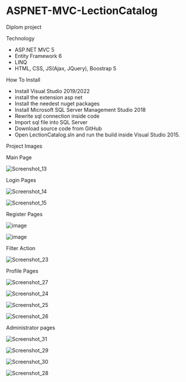 # ASPNET-MVC-LectionCatalog
Diplom project

Technology
- ASP.NET MVC 5
- Entity Framework 6
- LINQ
- HTML, CSS, JS(Ajax, JQuery), Boostrap 5

How To Install
- Install Visual Studio 2019/2022
- install the extension asp net
- Install the needest nuget packages
- Install Microsoft SQL Server Management Studio 2018
- Rewrite sql connection inside code
- Import sql file into SQL Server
- Download source code from GitHub
- Open LectionCatalog.sln and run the build inside Visual Studio 2015.

Project Images

Main Page

![Screenshot_13](https://user-images.githubusercontent.com/70942049/176664811-374977a6-9688-4327-9f7c-4176aa91818f.png)

Login Pages

![Screenshot_14](https://user-images.githubusercontent.com/70942049/176664986-c5800a68-7cfc-4cbf-8102-aa3c2c13e78b.png)

![Screenshot_15](https://user-images.githubusercontent.com/70942049/176665002-85fb4131-8764-49fe-b9f9-68431d9094e8.png)

Register Pages

![image](https://user-images.githubusercontent.com/70942049/176665104-e09013ef-389e-49c7-a025-007801ee65ad.png)

![image](https://user-images.githubusercontent.com/70942049/176665163-5a987ec6-b581-4e9b-b105-a34ef14be5cc.png)

Filter Action

![Screenshot_23](https://user-images.githubusercontent.com/70942049/176666530-a6a4349d-7fee-4bd1-880b-3d1d65904dfc.png)

Profile Pages

![Screenshot_27](https://user-images.githubusercontent.com/70942049/176666202-521b8a2a-72b3-4e35-9056-05ec22d495bc.png)

![Screenshot_24](https://user-images.githubusercontent.com/70942049/176666220-f7a70f76-9ce1-4cc7-b4f5-1fae7931a85d.png)

![Screenshot_25](https://user-images.githubusercontent.com/70942049/176666246-7c1bdb50-86ea-4c15-bc24-21929aba5a37.png)

![Screenshot_26](https://user-images.githubusercontent.com/70942049/176666276-ff588d65-9692-4b7b-aabd-feb2f8533561.png)

Administrator pages

![Screenshot_31](https://user-images.githubusercontent.com/70942049/176666655-9e85536d-79c8-40b3-bfd4-97ee6b658636.png)

![Screenshot_29](https://user-images.githubusercontent.com/70942049/176666678-3bd35efb-bffe-44cc-95ee-8d38b98f7a22.png)

![Screenshot_30](https://user-images.githubusercontent.com/70942049/176666679-8893a29d-d139-4e48-b8db-9fa5578f087b.png)

![Screenshot_28](https://user-images.githubusercontent.com/70942049/176666681-1259c543-b2cb-4413-ba86-30a65afb0908.png)

